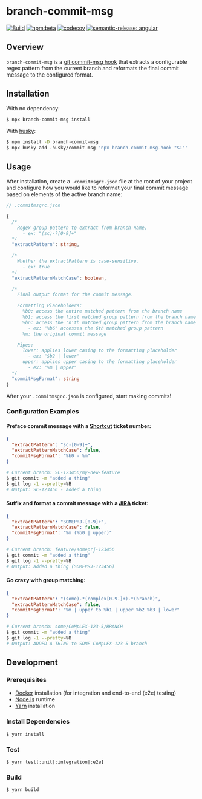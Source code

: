 # branch-commit-msg

[![Build](https://github.com/brajkowski/branch-commit-msg/actions/workflows/build.yml/badge.svg)](https://github.com/brajkowski/branch-commit-msg/actions/workflows/build.yml)
[![npm:beta](https://img.shields.io/npm/v/branch-commit-msg/beta?logo=npm)](https://www.npmjs.com/package/branch-commit-msg)
[![codecov](https://codecov.io/gh/brajkowski/branch-commit-msg/branch/beta/graph/badge.svg?token=NWWKAPQ3C7)](https://codecov.io/gh/brajkowski/branch-commit-msg)
[![semantic-release: angular](https://img.shields.io/badge/semantic--release-angular-e10079?logo=semantic-release)](https://github.com/semantic-release/semantic-release)

## Overview

`branch-commit-msg` is a [git commit-msg hook](https://git-scm.com/docs/githooks#_commit_msg) that extracts a configurable regex pattern from the current branch and reformats the final commit message to the configured format.

## Installation

With no dependency:

```sh
$ npx branch-commit-msg install
```

With [husky](https://github.com/typicode/husky):

```sh
$ npm install -D branch-commit-msg
$ npx husky add .husky/commit-msg 'npx branch-commit-msg-hook "$1"'
```

## Usage

After installation, create a `.commitmsgrc.json` file at the root of your project and configure how you would like to reformat your final commit message based on elements of the active branch name:

```ts
// .commitmsgrc.json

{
  /*
    Regex group pattern to extract from branch name.
      - ex: "(sc)-?[0-9]+"
  */
  "extractPattern": string,

  /*
    Whether the extractPattern is case-sensitive.
      - ex: true
  */
  "extractPatternMatchCase": boolean,

  /*
    Final output format for the commit message.

    Formatting Placeholders:
      %b0: access the entire matched pattern from the branch name
      %b1: access the first matched group pattern from the branch name
      %bn: access the 'n'th matched group pattern from the branch name
        - ex: "%b6" accesses the 6th matched group pattern
      %m: the original commit message

    Pipes:
      lower: applies lower casing to the formatting placeholder
        - ex: "$b2 | lower"
      upper: applies upper casing to the formatting placeholder
        - ex: "%m | upper"
  */
  "commitMsgFormat": string
}
```

After your `.commitmsgrc.json` is configured, start making commits!

### Configuration Examples

#### Preface commit message with a [Shortcut](https://shortcut.com/) ticket number:

```json
{
  "extractPattern": "sc-[0-9]+",
  "extractPatternMatchCase": false,
  "commitMsgFormat": "%b0 - %m"
}
```

```sh
# Current branch: SC-123456/my-new-feature
$ git commit -m "added a thing"
$ git log -1 --pretty=%B
# Output: SC-123456 - added a thing
```

#### Suffix and format a commit message with a [JIRA](https://www.atlassian.com/software/jira) ticket:

```json
{
  "extractPattern": "SOMEPRJ-[0-9]+",
  "extractPatternMatchCase": false,
  "commitMsgFormat": "%m (%b0 | upper)"
}
```

```sh
# Current branch: feature/someprj-123456
$ git commit -m "added a thing"
$ git log -1 --pretty=%B
# Output: added a thing (SOMEPRJ-123456)
```

#### Go crazy with group matching:

```json
{
  "extractPattern": "(some).*(complex[0-9-]+).*(branch)",
  "extractPatternMatchCase": false,
  "commitMsgFormat": "%m | upper to %b1 | upper %b2 %b3 | lower"
}
```

```sh
# Current branch: some/CoMpLEX-123-5/BRANCH
$ git commit -m "added a thing"
$ git log -1 --pretty=%B
# Output: ADDED A THING to SOME CoMpLEX-123-5 branch
```

## Development

### Prerequisites

- [Docker](https://www.docker.com/) installation (for integration and end-to-end (e2e) testing)
- [Node.js](https://nodejs.org/en/) runtime
- [Yarn](https://yarnpkg.com/) installation

### Install Dependencies

```
$ yarn install
```

### Test

```
$ yarn test[:unit|:integration|:e2e]
```

### Build

```
$ yarn build
```
